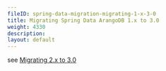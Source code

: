 ```yaml
---
fileID: spring-data-migration-migrating-1-x-3-0
title: Migrating Spring Data ArangoDB 1.x to 3.0
weight: 4330
description: 
layout: default
---
```

see [Migrating 2.x to 3.0](spring-data-migration-migrating-2-x-3-0)
